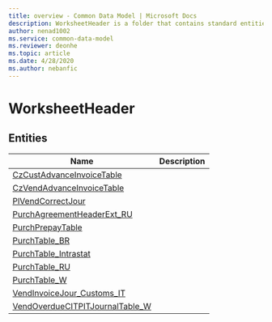```yaml
---
title: overview - Common Data Model | Microsoft Docs
description: WorksheetHeader is a folder that contains standard entities related to the Common Data Model.
author: nenad1002
ms.service: common-data-model
ms.reviewer: deonhe
ms.topic: article
ms.date: 4/28/2020
ms.author: nebanfic
---
```


# WorksheetHeader


## Entities

|Name|Description|
|---|---|
|[CzCustAdvanceInvoiceTable](CzCustAdvanceInvoiceTable.md)||
|[CzVendAdvanceInvoiceTable](CzVendAdvanceInvoiceTable.md)||
|[PlVendCorrectJour](PlVendCorrectJour.md)||
|[PurchAgreementHeaderExt_RU](PurchAgreementHeaderExt_RU.md)||
|[PurchPrepayTable](PurchPrepayTable.md)||
|[PurchTable_BR](PurchTable_BR.md)||
|[PurchTable_Intrastat](PurchTable_Intrastat.md)||
|[PurchTable_RU](PurchTable_RU.md)||
|[PurchTable_W](PurchTable_W.md)||
|[VendInvoiceJour_Customs_IT](VendInvoiceJour_Customs_IT.md)||
|[VendOverdueCITPITJournalTable_W](VendOverdueCITPITJournalTable_W.md)||
